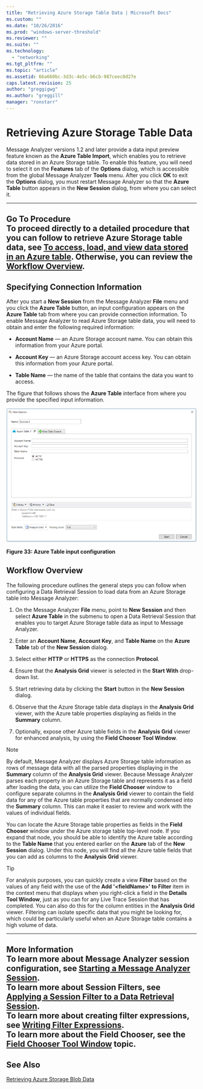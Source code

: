 ```yaml
---
title: "Retrieving Azure Storage Table Data | Microsoft Docs"
ms.custom: ""
ms.date: "10/26/2016"
ms.prod: "windows-server-threshold"
ms.reviewer: ""
ms.suite: ""
ms.technology: 
  - "networking"
ms.tgt_pltfrm: ""
ms.topic: "article"
ms.assetid: 66a660bc-3d3c-4e5c-b6cb-987ceec8d27e
caps.latest.revision: 25
author: "greggigwg"
ms.author: "greggill"
manager: "ronstarr"
---
```

# Retrieving Azure Storage Table Data
Message Analyzer versions 1.2 and later provide a data input preview feature known as the **Azure Table Import**, which enables you to retrieve data stored in an Azure Storage table. To enable this feature, you will need to select it on the **Features** tab of the **Options** dialog, which is accessible from the global Message Analyzer **Tools** menu. After you click **OK** to exit the **Options** dialog, you must restart Message Analyzer so that the **Azure Table** button appears in the **New Session** dialog, from where you can select it.  
  
---  
  
 **Go To Procedure**   
To proceed directly to a detailed procedure that you can follow to retrieve Azure Storage table data, see [To access, load, and view data stored in an Azure table](procedures-using-the-data-retrieval-features.md#BKMK_LoadAzureTableData). Otherwise, you can review the [Workflow Overview](retrieving-azure-storage-table-data.md#BKMK_AzureWrkflowOverview).   
---  
  
## Specifying Connection Information  
 After you start a **New Session** from the Message Analyzer **File** menu and you click the **Azure Table** button, an input configuration appears on the **Azure Table** tab from where you can provide connection information. To enable Message Analyzer to read Azure Storage table data, you will need to obtain and enter the following required information:  
  
-   **Account Name** — an Azure Storage account name. You can obtain this information from your Azure portal.  
  
-   **Account Key** — an Azure Storage account access key. You can obtain this information from your Azure portal.  
  
-   **Table Name** — the name of the table that contains the data you want to access.  
  
 The figure that follows shows the **Azure Table** interface from where you provide the specified input information.  
  
 ![Azure Table input configuration](media/fig33-azure-table-input-configuration.png "Fig33-Azure Table input configuration")  
  
 **Figure 33: Azure Table input configuration**  
  
<a name="BKMK_AzureWrkflowOverview"></a>   
## Workflow Overview  
 The following procedure outlines the general steps you can follow when configuring a Data Retrieval Session to load data from an Azure Storage table into Message Analyzer:  
  
1.  On the Message Analyzer **File** menu, point to **New Session** and then select **Azure Table** in the submenu to open a Data Retrieval Session that enables you to target Azure Storage table data as input to Message Analyzer.  
  
2.  Enter an **Account Name**, **Account Key**, and **Table Name** on the **Azure Table** tab of the **New Session** dialog.  
  
3.  Select either **HTTP** or **HTTPS** as the connection **Protocol**.  
  
4.  Ensure that the **Analysis Grid** viewer is selected in the **Start With** drop-down list.  
  
5.  Start retrieving data by clicking the **Start** button in the **New Session** dialog.  
  
6.  Observe that the Azure Storage table data displays in the **Analysis Grid** viewer, with the Azure table properties displaying as fields in the **Summary** column.  
  
7.  Optionally, expose other Azure table fields in the **Analysis Grid** viewer for enhanced analysis, by using the **Field Chooser** **Tool Window**.  
  
> [!NOTE]
>  By default, Message Analyzer displays Azure Storage table information as rows of message data with all the parsed properties displaying in the **Summary** column of the **Analysis Grid** viewer. Because Message Analyzer parses each property in an Azure Storage table and represents it as a field after loading the data, you can utilize the **Field Chooser** window to configure separate columns in the **Analysis Grid** viewer to contain the field data for any of the Azure table properties that are normally condensed into the **Summary** column. This can make it easier to review and work with the values of individual fields.  
  
 You can locate the Azure Storage table properties as fields in the **Field Chooser** window under the Azure storage table top-level node. If you expand that node, you should be able to identify the Azure table according to the **Table Name** that you entered earlier on the **Azure** tab of the **New Session** dialog. Under this node, you will find all the Azure table fields that you can add as columns to the **Analysis Grid** viewer.  
  
> [!TIP]
>  For analysis purposes, you can quickly create a view **Filter** based on the values of any field with the use of the **Add '\<fieldName>' to Filter** item in the context menu that displays when you right-click a field in the **Details** **Tool Window**, just as you can for any Live Trace Session that has completed. You can also do this for the  column entities in the **Analysis Grid** viewer. Filtering can isolate specific data that you might be looking for, which could be particularly useful when an Azure Storage table contains a high volume of data.  
  
---  
  
 **More Information**   
 **To learn more** about Message Analyzer session configuration, see [Starting a Message Analyzer Session](starting-a-message-analyzer-session.md).   
**To learn more** about **Session Filters**, see [Applying a Session Filter to a Data Retrieval Session](applying-a-session-filter-to-a-data-retrieval-session.md).  
**To learn more** about creating filter expressions, see [Writing Filter Expressions](writing-filter-expressions.md).  
**To learn more** about the **Field Chooser**, see the [Field Chooser Tool Window](field-chooser-tool-window.md) topic.  
---  
  
## See Also  
 [Retrieving Azure Storage Blob Data](retrieving-azure-storage-blob-data.md)